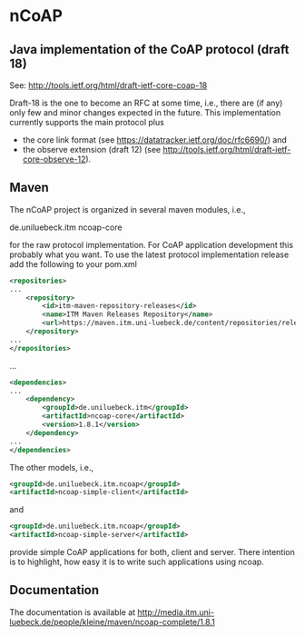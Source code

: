 # nCoAP

## Java implementation of the CoAP protocol (draft 18)

See: http://tools.ietf.org/html/draft-ietf-core-coap-18

Draft-18 is the one to become an RFC at some time, i.e., there are (if any) only few and minor changes expected in the
future. This implementation currently supports the main protocol plus

* the core link format (see https://datatracker.ietf.org/doc/rfc6690/) and
* the observe extension (draft 12) (see http://tools.ietf.org/html/draft-ietf-core-observe-12).

## Maven

The nCoAP project is organized in several maven modules, i.e.,

<groupId>de.uniluebeck.itm</groupId>
<artifactId>ncoap-core</artifactId>

for the raw protocol implementation. For CoAP application development this probably what you want.
To use the latest protocol implementation release add the following to your pom.xml

```xml
<repositories>
...
    <repository>
        <id>itm-maven-repository-releases</id>
        <name>ITM Maven Releases Repository</name>
        <url>https://maven.itm.uni-luebeck.de/content/repositories/releases</url>
    </repository>
...
</repositories>
```

...

```xml
<dependencies>
...
    <dependency>
        <groupId>de.uniluebeck.itm</groupId>
        <artifactId>ncoap-core</artifactId>
        <version>1.8.1</version>
    </dependency>
...
</dependencies>
```

The other models, i.e.,

```xml
<groupId>de.uniluebeck.itm.ncoap</groupId>
<artifactId>ncoap-simple-client</artifactId>
```

and

```xml
<groupId>de.uniluebeck.itm.ncoap</groupId>
<artifactId>ncoap-simple-server</artifactId>
```

provide simple CoAP applications for both, client and server. There intention is to highlight, how easy it is to
write such applications using ncoap.


## Documentation

The documentation is available at http://media.itm.uni-luebeck.de/people/kleine/maven/ncoap-complete/1.8.1
